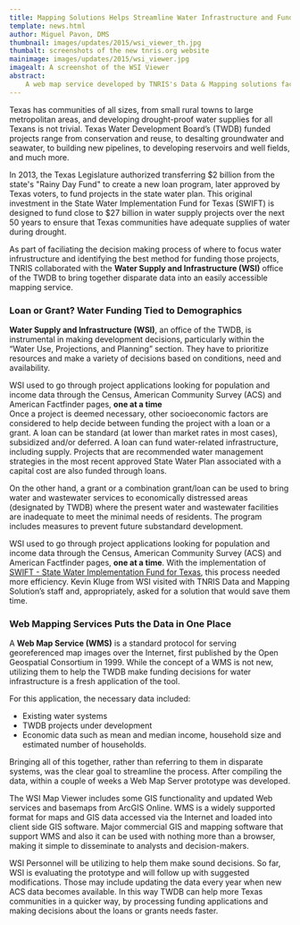 ```yaml
---
title: Mapping Solutions Helps Streamline Water Infrastructure and Funding Decisions
template: news.html
author: Miguel Pavon, DMS
thumbnail: images/updates/2015/wsi_viewer_th.jpg
thumbalt: screenshots of the new tnris.org website
mainimage: images/updates/2015/wsi_viewer.jpg
imagealt: A screenshot of the WSI Viewer
abstract:
    A web map service developed by TNRIS's Data & Mapping solutions facilitates the TWDB's decision making process for funding water infrastructure.
---
```

Texas has communities of all sizes, from small rural towns to large metropolitan areas, and developing drought-proof water supplies for all Texans is not trivial. Texas Water Development Board’s (TWDB) funded projects range from conservation and reuse, to desalting groundwater and seawater, to building new pipelines, to developing reservoirs and well fields, and much more.

In 2013, the Texas Legislature authorized transferring $2 billion from the state's "Rainy Day Fund" to create a new loan program, later approved by Texas voters, to fund projects in the state water plan. This original investment in the State Water Implementation Fund for Texas (SWIFT) is designed to fund close to $27 billion in water supply projects over the next 50 years to ensure that Texas communities have adequate supplies of water during drought.

As part of faciliating the decision making process of where to focus water infrustructure and identifying the best method for funding those projects, TNRIS collaborated with the **Water Supply and Infrastructure (WSI)** office of the TWDB to bring together disparate data into an easily accessible mapping service.

### Loan or Grant? Water Funding Tied to Demographics
**Water Supply and Infrastructure (WSI)**, an office of the TWDB, is instrumental in making development decisions, particularly within the “Water Use, Projections, and Planning” section. They have to prioritize resources and make a variety of decisions based on conditions, need and availability. 

<p><div class="pull-quote right" title="A pull quote">WSI used to go through project applications looking for population and income data through the Census, American Community Survey (ACS)  and American Factfinder pages, <strong>one at a time</strong></div>Once a project is deemed necessary, other socioeconomic factors are considered to help decide between funding the project with a loan or a grant. A loan can be standard (at lower than market rates in most cases), subsidized and/or deferred. A loan can fund water-related infrastructure, including supply. Projects that are recommended water management strategies in the most recent approved State Water Plan associated with a capital cost are also funded through loans.</p>

On the other hand, a grant or a combination grant/loan can be used to bring water and wastewater services to economically distressed areas (designated by TWDB) where the present water and wastewater facilities are inadequate to meet the minimal needs of residents. The program includes measures to prevent future substandard development.

WSI used to go through project applications looking for population and income data through the Census, American Community Survey (ACS)  and American Factfinder pages, **one at a time**. With the implementation of [SWIFT - State Water Implementation Fund for Texas](http://www.twdb.texas.gov/swift/index.asp), this process needed more efficiency. Kevin Kluge from WSI visited with TNRIS Data and Mapping Solution’s staff and, appropriately, asked for a solution that would save them time.  

### Web Mapping Services Puts the Data in One Place
A **Web Map Service (WMS)** is a standard protocol for serving georeferenced map images over the Internet, first published by the Open Geospatial Consortium in 1999. While the concept of a WMS is not new, utilizing them to help the TWDB make funding decisions for water infrastructure is a fresh application of the tool.

For this application, the necessary data included: 
- Existing water systems
- TWDB projects under development
- Economic data such as mean and median income, household size and estimated number of households. 

Bringing all of this together, rather than referring to them in disparate systems, was the clear goal to streamline the process. After compiling the data, within a couple of weeks a Web Map Server prototype was developed.  

The WSI Map Viewer includes some GIS functionality and updated Web services and basemaps from ArcGIS Online. WMS is a widely supported format for maps and GIS data accessed via the Internet and loaded into client side GIS software. Major commercial GIS and mapping software that support WMS and also it can be used with nothing more than a browser, making it simple to disseminate to analysts and decision-makers.

WSI Personnel will be utilizing to help them make sound decisions. So far, WSI is evaluating the prototype and will follow up with suggested modifications. Those may include updating the data every year when new ACS data becomes available. In this way TWDB can help more Texas communities in a quicker way, by processing funding applications and making decisions about the loans or grants needs faster.



